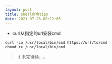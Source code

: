 ```yaml
---
layout: post
title: shell命令tips
date: 2021-07-26 00:12:05
---
```


- curl从指定的url安装cmd

```
curl -Lo /usr/local/bin/cmd https://url/to/cmd
chmod +x /usr/local/bin/cmd
```

> :) 未完待续......
